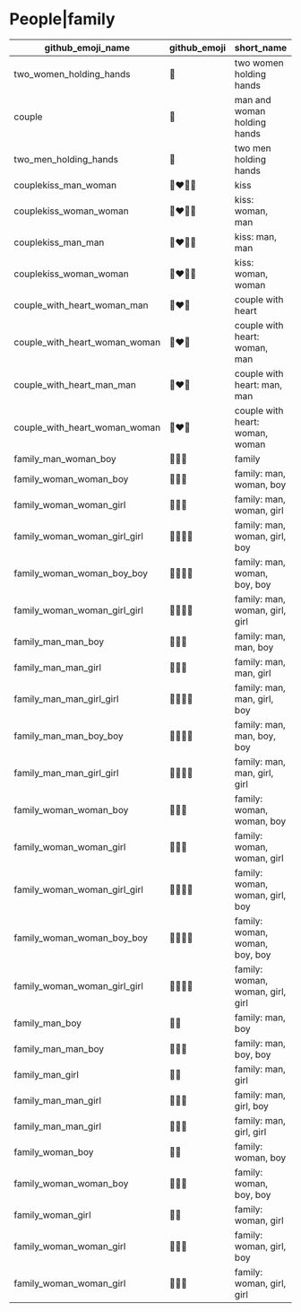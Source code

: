 # People|family

|github_emoji_name|github_emoji|short_name|unicode_index|
|---|---|---|---|
|two_women_holding_hands|:two_women_holding_hands:|two women holding hands|397|
|couple|:couple:|man and woman holding hands|398|
|two_men_holding_hands|:two_men_holding_hands:|two men holding hands|399|
|couplekiss_man_woman|:couplekiss_man_woman:|kiss|400|
|couplekiss_woman_woman|:couplekiss_woman_woman:|kiss: woman, man|401|
|couplekiss_man_man|:couplekiss_man_man:|kiss: man, man|402|
|couplekiss_woman_woman|:couplekiss_woman_woman:|kiss: woman, woman|403|
|couple_with_heart_woman_man|:couple_with_heart_woman_man:|couple with heart|404|
|couple_with_heart_woman_woman|:couple_with_heart_woman_woman:|couple with heart: woman, man|405|
|couple_with_heart_man_man|:couple_with_heart_man_man:|couple with heart: man, man|406|
|couple_with_heart_woman_woman|:couple_with_heart_woman_woman:|couple with heart: woman, woman|407|
|family_man_woman_boy|:family_man_woman_boy:|family|408|
|family_woman_woman_boy|:family_woman_woman_boy:|family: man, woman, boy|409|
|family_woman_woman_girl|:family_woman_woman_girl:|family: man, woman, girl|410|
|family_woman_woman_girl_girl|:family_woman_woman_girl_girl:|family: man, woman, girl, boy|411|
|family_woman_woman_boy_boy|:family_woman_woman_boy_boy:|family: man, woman, boy, boy|412|
|family_woman_woman_girl_girl|:family_woman_woman_girl_girl:|family: man, woman, girl, girl|413|
|family_man_man_boy|:family_man_man_boy:|family: man, man, boy|414|
|family_man_man_girl|:family_man_man_girl:|family: man, man, girl|415|
|family_man_man_girl_girl|:family_man_man_girl_girl:|family: man, man, girl, boy|416|
|family_man_man_boy_boy|:family_man_man_boy_boy:|family: man, man, boy, boy|417|
|family_man_man_girl_girl|:family_man_man_girl_girl:|family: man, man, girl, girl|418|
|family_woman_woman_boy|:family_woman_woman_boy:|family: woman, woman, boy|419|
|family_woman_woman_girl|:family_woman_woman_girl:|family: woman, woman, girl|420|
|family_woman_woman_girl_girl|:family_woman_woman_girl_girl:|family: woman, woman, girl, boy|421|
|family_woman_woman_boy_boy|:family_woman_woman_boy_boy:|family: woman, woman, boy, boy|422|
|family_woman_woman_girl_girl|:family_woman_woman_girl_girl:|family: woman, woman, girl, girl|423|
|family_man_boy|:family_man_boy:|family: man, boy|424|
|family_man_man_boy|:family_man_man_boy:|family: man, boy, boy|425|
|family_man_girl|:family_man_girl:|family: man, girl|426|
|family_man_man_girl|:family_man_man_girl:|family: man, girl, boy|427|
|family_man_man_girl|:family_man_man_girl:|family: man, girl, girl|428|
|family_woman_boy|:family_woman_boy:|family: woman, boy|429|
|family_woman_woman_boy|:family_woman_woman_boy:|family: woman, boy, boy|430|
|family_woman_girl|:family_woman_girl:|family: woman, girl|431|
|family_woman_woman_girl|:family_woman_woman_girl:|family: woman, girl, boy|432|
|family_woman_woman_girl|:family_woman_woman_girl:|family: woman, girl, girl|433|
